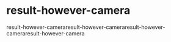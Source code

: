 # result-however-camera
result-however-cameraresult-however-cameraresult-however-cameraresult-however-camera
